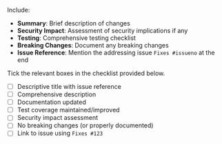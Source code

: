 Include:

- **Summary**: Brief description of changes
- **Security Impact**: Assessment of security implications if any
- **Testing**: Comprehensive testing checklist
- **Breaking Changes**: Document any breaking changes
- **Issue Reference**: Mention the addressing issue `Fixes #issueno` at the end

Tick the relevant boxes in the checklist provided below.

- [ ] Descriptive title with issue reference
- [ ] Comprehensive description
- [ ] Documentation updated
- [ ] Test coverage maintained/improved
- [ ] Security impact assessment
- [ ] No breaking changes (or properly documented)
- [ ] Link to issue using `Fixes #123`
